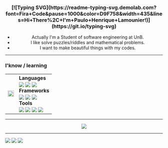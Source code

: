 
<center>
<h3 align="center">
[![Typing SVG](https://readme-typing-svg.demolab.com?font=Fira+Code&pause=1000&color=D9F758&width=435&lines=Hi+There%2C+I'm+Paulo+Henrique+Lamounier!)](https://git.io/typing-svg)
</h3>

  - Actually I'm a Student of software engineering at UnB.
  - I like solve puzzles/riddles and mathematical problems.
  - I want to make beautiful things with my codes.

---

<h3 align="left"> I'know / learning </h3>
<table>
  <tr>
    <td><img align="center" src="https://i.pinimg.com/originals/16/96/47/16964782ad7ef5e3f4f4205736cdaff9.gif" width="100%" height="100%"></td>
    <td><b>Languages</b><br>
        <img align="center" src="https://img.shields.io/badge/c++-%2300599C.svg?style=for-the-badge&logo=c%2B%2B&logoColor=white">
        <img align="center" src="https://img.shields.io/badge/javascript-%23323330.svg?style=for-the-badge&logo=javascript&logoColor=%23F7DF1E">
        <img align="center" src="https://img.shields.io/badge/python-%2300579D.svg?style=for-the-badge&logo=python&logoColor=white">
        <br><b>Frameworks</b><br>
        <img align="center" src="https://img.shields.io/badge/node.js-6DA55F?style=for-the-badge&logo=node.js&logoColor=white">
        <img align="center" src="https://img.shields.io/badge/react-%2320232a.svg?style=for-the-badge&logo=react&logoColor=%2361DAFB">
        <img align="center" src="https://img.shields.io/badge/fastapi-%23ffffff.svg?style=for-the-badge&logo=fastapi&logoColor=green">
        <br><b>Tools</b><br>
        <img align="center" src="https://img.shields.io/badge/docker-%230db7ed.svg?style=for-the-badge&logo=docker&logoColor=white">
        <img align="center" src="https://img.shields.io/badge/git-%23F05033.svg?style=for-the-badge&logo=git&logoColor=white">
        <img align="center" src="https://img.shields.io/badge/Insomnia-black?style=for-the-badge&logo=insomnia&logoColor=5849BE">
        <img align="center" src="https://img.shields.io/badge/Visual%20Studio%20Code-0078d7.svg?style=for-the-badge&logo=visual-studio-code&logoColor=white"></td>
  </tr>
</table>

---

<source srcset="https://github-readme-stats.vercel.app/api/top-langs/?username=Nanashii76&hide_progress=true" />
<img align="center" src="https://github-readme-stats.vercel.app/api?username=Nanashii76&show_icons=true" />
</picture>

---

<div align="left"> 
 <a href="#Nanashi#5991" target="_blank"><img src="https://img.shields.io/badge/Discord-7289DA?style=for-the-badge&logo=discord&logoColor=white" target="_blank"></a> 
  <a href = "mailto:pauloamino76@gmail.com"><img src="https://img.shields.io/badge/-Gmail-%23333?style=for-the-badge&logo=gmail&logoColor=white" target="_blank"></a>
  <a href="https://www.linkedin.com/in/paulo-henrique-lamounier-244a90200/" target="_blank"><img src="https://img.shields.io/badge/-LinkedIn-%230077B5?style=for-the-badge&logo=linkedin&logoColor=white" target="_blank"></a> 
</div>
</center>
